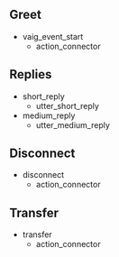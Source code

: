## Greet
* vaig_event_start
  - action_connector

## Replies
* short_reply
  - utter_short_reply
* medium_reply
  - utter_medium_reply

## Disconnect
* disconnect
  - action_connector

## Transfer
* transfer
  - action_connector

